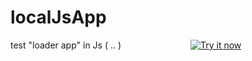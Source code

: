 
# localJsApp
<a style="position: relative; display: block; float: right; width: 216px; heigh: 58px;" target="_blank" href="https://chrome.google.com/webstore/detail/anfhlhgdnbpnglngmblhkdifdbcepjce"><img alt="Try it now" src="https://raw.github.com/GoogleChrome/chrome-app-samples/master/tryitnowbutton_small.png" title="Click here to install this sample from the Chrome Web Store"></img></a>

test "loader app" in Js ( .. )

